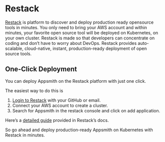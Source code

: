# Restack

[Restack](https://www.restack.io) is platform to discover and deploy production ready opensource tools in minutes.
You only need to bring your AWS account and within minutes, your favorite open source tool will be deployed on Kubernetes, on your own cluster.
Restack is made so that developers can concentrate on coding and don’t have to worry about DevOps. 
Restack provides auto-scalable, cloud-native, instant, production-ready deployment of open source tools.

## One-Click Deployment

You can deploy Appsmith on the Restack platform with just one click.

The easiest way to do this is

1. [Login to Restack](https://restack.io/login) with your GitHub or email.
2. Connect your AWS account to create a cluster. 
3. Search for Appsmith in the restack console and click on add application. 

Here’s a [detailed guide](https://www.restack.io/docs/deploy-appsmith-on-restack#overview) provided in Restack’s docs.  

So go ahead and deploy production-ready Appsmith on Kubernetes with Restack in minutes.
